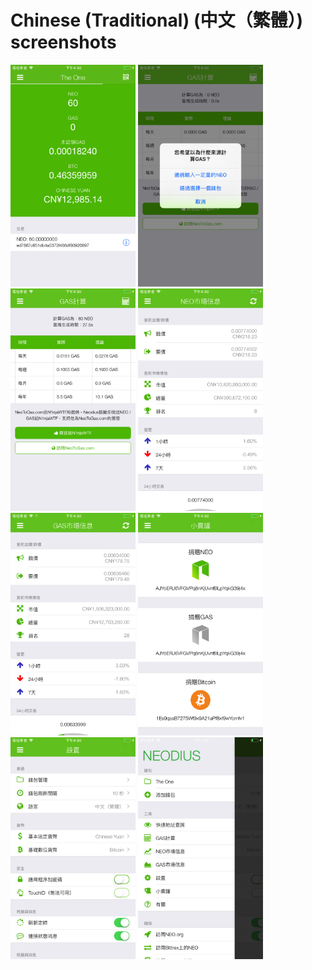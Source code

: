 # Chinese (Traditional) (中文（繁體）) screenshots


<img src="screen-wallet.png" width="200" alt="當前錢包"> <img src="screen-gas-calculation-input.png" width="200" alt="GAS計算 - 選擇一種方式"> <img src="screen-gas-calculation.png" width="200" alt="GAS計算"> <img src="screen-neo-market-info.png" width="200" alt="％@市場信息"> <img src="screen-gas-market-info.png" width="200" alt="％@市場信息"> <img src="screen-tip-jar.png" width="200" alt="小費罐"> <img src="screen-settings.png" width="200" alt="設置"> <img src="screen-menu.png" width="200" alt="Neodius">
